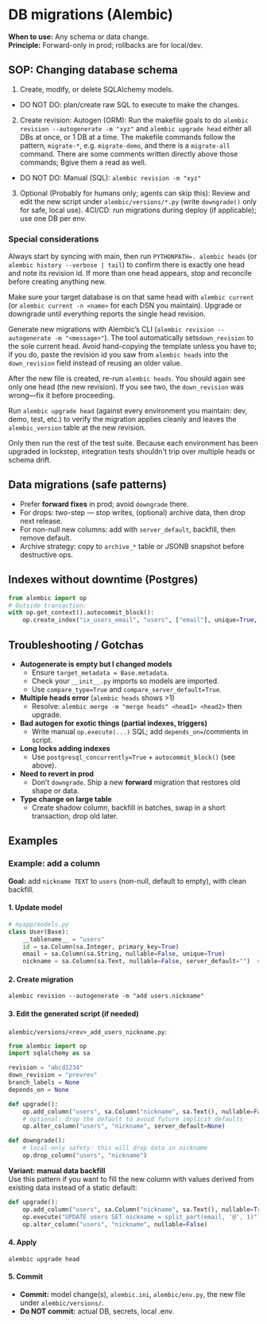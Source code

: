 # DB migrations (Alembic)
**When to use:** Any schema or data change.  
**Principle:** Forward-only in prod; rollbacks are for local/dev.

## SOP: Changing database schema 
1) Create, modify, or delete SQLAlchemy models.
- DO NOT DO: plan/create raw SQL to execute to make the changes.
2) Create revision: Autogen (ORM): Run the makefile goals to do `alembic revision --autogenerate -m "xyz"` and 
`alembic upgrade head` either all DBs at once, or 1 DB at a time. The makefile commands follow the pattern, `migrate-*`,
e.g. `migrate-demo`, and there is a `migrate-all` command. There are some comments written directly above those 
commands;  Bgive them a read as well.
- DO NOT DO: Manual (SQL): `alembic revision -m "xyz"`
3) Optional (Probably for humans only; agents can skip this): Review and edit the new script under 
`alembic/versions/*.py` (write `downgrade()` only for safe, local use).
4CI/CD: run migrations during deploy (if applicable); use one DB per env.

### Special considerations
Always start by syncing with main, then run `PYTHONPATH=. alembic heads` (or `alembic history --verbose | tail`) to 
confirm there is exactly one head and note its revision id. If more than one head appears, stop and reconcile before 
creating anything new.

Make sure your target database is on that same head with `alembic current` (or `alembic current -n <name>` for each DSN 
you maintain). Upgrade or downgrade until everything reports the single head revision.

Generate new migrations with Alembic’s CLI (`alembic revision --autogenerate -m "<message>"`). The tool automatically 
sets`down_revision` to the sole current head. Avoid hand-copying the template unless you have to; if you do, paste the 
revision id you saw from `alembic heads` into the `down_revision` field instead of reusing an older value.

After the new file is created, re-run `alembic heads`. You should again see only one head (the new revision). If you see 
two, the `down_revision` was wrong—fix it before proceeding.

Run `alembic upgrade head` (against every environment you maintain: dev, demo, test, etc.) to verify the migration 
applies cleanly and leaves the `alembic_version` table at the new revision.

Only then run the rest of the test suite. Because each environment has been upgraded in lockstep, integration tests 
shouldn't trip over multiple heads or schema drift.

## Data migrations (safe patterns)
- Prefer **forward fixes** in prod; avoid `downgrade` there.  
- For drops: two-step — stop writes, (optional) archive data, then drop next release.  
- For non-null new columns: add with `server_default`, backfill, then remove default.  
- Archive strategy: copy to `archive_*` table or JSONB snapshot before destructive ops.

## Indexes without downtime (Postgres)
```python
from alembic import op
# Outside transaction:
with op.get_context().autocommit_block():
    op.create_index("ix_users_email", "users", ["email"], unique=True, postgresql_concurrently=True)
```

## Troubleshooting / Gotchas
- **Autogenerate is empty but I changed models**  
  - Ensure `target_metadata = Base.metadata`.  
  - Check your `__init__.py` imports so models are imported.  
  - Use `compare_type=True` and `compare_server_default=True`.
- **Multiple heads error** (`alembic heads` shows >1)  
  - Resolve: `alembic merge -m "merge heads" <head1> <head2>` then upgrade.
- **Bad autogen for exotic things (partial indexes, triggers)**  
  - Write manual `op.execute(...)` SQL; add `depends_on=`/comments in script.
- **Long locks adding indexes**  
  - Use `postgresql_concurrently=True` + `autocommit_block()` (see above).  
- **Need to revert in prod**  
  - Don’t `downgrade`. Ship a new **forward** migration that restores old shape or data.
- **Type change on large table**  
  - Create shadow column, backfill in batches, swap in a short transaction, drop old later.

## Examples
### Example: add a column

**Goal:** add `nickname TEXT` to `users` (non-null, default to empty), with clean backfill.

#### 1. Update model
```python
# myapp/models.py
class User(Base):
    __tablename__ = "users"
    id = sa.Column(sa.Integer, primary_key=True)
    email = sa.Column(sa.String, nullable=False, unique=True)
    nickname = sa.Column(sa.Text, nullable=False, server_default="")  # new
```

#### 2. Create migration
```
alembic revision --autogenerate -m "add users.nickname"
```

#### 3. Edit the generated script (if needed)
`alembic/versions/<rev>_add_users_nickname.py`:
```python
from alembic import op
import sqlalchemy as sa

revision = "abcd1234"
down_revision = "prevrev"
branch_labels = None
depends_on = None

def upgrade():
    op.add_column("users", sa.Column("nickname", sa.Text(), nullable=False, server_default=""))
    # optional: drop the default to avoid future implicit defaults
    op.alter_column("users", "nickname", server_default=None)

def downgrade():
    # local-only safety: this will drop data in nickname
    op.drop_column("users", "nickname")
```

**Variant: manual data backfill**  
Use this pattern if you want to fill the new column with values derived from existing data instead of a static default:

```python
def upgrade():
    op.add_column("users", sa.Column("nickname", sa.Text(), nullable=True))
    op.execute("UPDATE users SET nickname = split_part(email, '@', 1)")
    op.alter_column("users", "nickname", nullable=False)
```

#### 4. Apply
```
alembic upgrade head
```

#### 5. Commit
- **Commit:** model change(s), `alembic.ini`, `alembic/env.py`, the new file under `alembic/versions/`.  
- **Do NOT commit:** actual DB, secrets, local .env.

